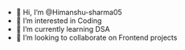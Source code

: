 - 👋 Hi, I’m @Himanshu-sharma05
- 👀 I’m interested in Coding
- 🌱 I’m currently learning DSA
- 💞️ I’m looking to collaborate on Frontend projects
  

<!---
Himanshu-sharma05/Himanshu-sharma05 is a ✨ special ✨ repository because its `README.md` (this file) appears on your GitHub profile.
You can click the Preview link to take a look at your changes.
--->
